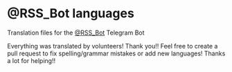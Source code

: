 # @RSS_Bot languages
Translation files for the [@RSS_Bot](https://telegram.me/rss_bot) Telegram Bot

Everything was translated by volunteers! Thank you!!
Feel free to create a pull request to fix spelling/grammar mistakes or add new languages! Thanks a lot for helping!!

